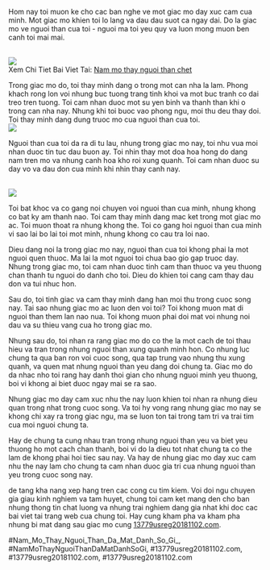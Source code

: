 <p>Hom nay toi muon ke cho cac ban nghe ve mot giac mo day xuc cam cua minh. Mot giac mo khien toi lo lang va dau dau suot ca ngay dai. Do la giac mo ve nguoi than cua toi - nguoi ma toi yeu quy va luon mong muon ben canh toi mai mai.</p><br><img src="https://13779usreg20181102.com/wp-content/uploads/2025/03/nam-mo-thay-em-be-trai-danh-so-gi-nhung-giac-mo-ky-dieu-va-y-nghia-chung-67ca5be667b09.jpg"></br>
Xem Chi Tiet Bai Viet Tai: <a href="https://13779usreg20181102.com/nam-mo-thay-nguoi-than-chet/">Nam mo thay nguoi than chet</a><p>Trong giac mo do, toi thay minh dang o trong mot can nha la lam. Phong khach rong lon voi nhung buc tuong trang tinh khoi va mot buc tranh co dai treo tren tuong. Toi cam nhan duoc mot su yen binh va thanh than khi o trong can nha nay. Nhung khi toi buoc vao phong ngu, moi thu deu thay doi. Toi thay minh dang dung truoc mo cua nguoi than cua toi.<br><img src="https://13779usreg20181102.com/wp-content/uploads/2025/03/Logo-13779usreg20181102.com_-800x800.png"></br><p>Nguoi than cua toi da ra di tu lau, nhung trong giac mo nay, toi nhu vua moi nhan duoc tin tuc dau buon ay. Toi nhin thay mot doa hoa hong do dang nam tren mo va nhung canh hoa kho roi xung quanh. Toi cam nhan duoc su day vo va dau don cua minh khi nhin thay canh nay.</p><br><img src="https://13779usreg20181102.com/wp-content/uploads/2025/03/nam-mo-thay-ran-la-diem-gi-kham-pha-y-nghia-sau-sac-cua-giac-mo-67ca5d511f298.png"></br><p>Toi bat khoc va co gang noi chuyen voi nguoi than cua minh, nhung khong co bat ky am thanh nao. Toi cam thay minh dang mac ket trong mot giac mo ac. Toi muon thoat ra nhung khong the. Toi co gang hoi nguoi than cua minh vi sao lai bo lai toi mot minh, nhung khong co cau tra loi nao.<p>Dieu dang noi la trong giac mo nay, nguoi than cua toi khong phai la mot nguoi quen thuoc. Ma lai la mot nguoi toi chua bao gio gap truoc day. Nhung trong giac mo, toi cam nhan duoc tinh cam than thuoc va yeu thuong chan thanh tu nguoi do danh cho toi. Dieu do khien toi cang cam thay dau don va tui nhuc hon.</p><p>Sau do, toi tinh giac va cam thay minh dang han moi thu trong cuoc song nay. Tai sao nhung giac mo ac luon den voi toi? Toi khong muon mat di nguoi than them lan nao nua. Toi khong muon phai doi mat voi nhung noi dau va su thieu vang cua ho trong giac mo.<p>Nhung sau do, toi nhan ra rang giac mo do co the la mot cach de toi thau hieu va tran trong nhung nguoi than xung quanh minh hon. Co nhung luc chung ta qua ban ron voi cuoc song, qua tap trung vao nhung thu xung quanh, va quen mat nhung nguoi than yeu dang doi chung ta. Giac mo do da nhac nho toi rang hay danh thoi gian cho nhung nguoi minh yeu thuong, boi vi khong ai biet duoc ngay mai se ra sao.</p><p>Nhung giac mo day cam xuc nhu the nay luon khien toi nhan ra nhung dieu quan trong nhat trong cuoc song. Va toi hy vong rang nhung giac mo nay se khong chi xay ra trong giac ngu, ma se luon ton tai trong tam tri va trai tim cua moi nguoi chung ta.</p><p>Hay de chung ta cung nhau tran trong nhung nguoi than yeu va biet yeu thuong ho mot cach chan thanh, boi vi do la dieu tot nhat chung ta co the lam de khong phai hoi tiec sau nay. Va hay de nhung giac mo day xuc cam nhu the nay lam cho chung ta cam nhan duoc gia tri cua nhung nguoi than yeu trong cuoc song nay.</p><p>de tang kha nang xep hang tren cac cong cu tim kiem. Voi doi ngu chuyen gia giau kinh nghiem va tam huyet, chung toi cam ket mang den cho ban nhung thong tin chat luong va nhung trai nghiem dang gia nhat khi doc cac bai viet tai trang web cua chung toi. Hay cung kham pha va kham pha nhung bi mat dang sau giac mo cung <a href="https://13779usreg20181102.com/">13779usreg20181102.com</a>.</p>
#Nam_Mo_Thay_Nguoi_Than_Da_Mat_Danh_So_Gi_, #NamMoThayNguoiThanDaMatDanhSoGi, #13779usreg20181102.com, #13779usreg20181102.com, #13779usreg20181102.com
